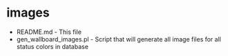 images
======

* README.md - This file
* gen_wallboard_images.pl - Script that will generate all image files for all status colors in database
